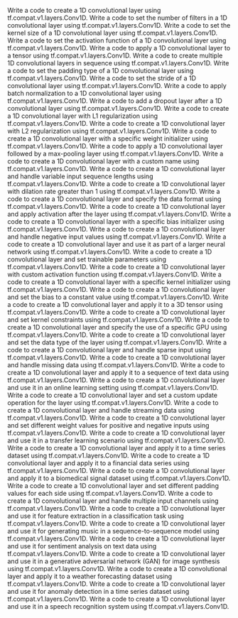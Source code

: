 Write a code to create a 1D convolutional layer using tf.compat.v1.layers.Conv1D.
Write a code to set the number of filters in a 1D convolutional layer using tf.compat.v1.layers.Conv1D.
Write a code to set the kernel size of a 1D convolutional layer using tf.compat.v1.layers.Conv1D.
Write a code to set the activation function of a 1D convolutional layer using tf.compat.v1.layers.Conv1D.
Write a code to apply a 1D convolutional layer to a tensor using tf.compat.v1.layers.Conv1D.
Write a code to create multiple 1D convolutional layers in sequence using tf.compat.v1.layers.Conv1D.
Write a code to set the padding type of a 1D convolutional layer using tf.compat.v1.layers.Conv1D.
Write a code to set the stride of a 1D convolutional layer using tf.compat.v1.layers.Conv1D.
Write a code to apply batch normalization to a 1D convolutional layer using tf.compat.v1.layers.Conv1D.
Write a code to add a dropout layer after a 1D convolutional layer using tf.compat.v1.layers.Conv1D.
Write a code to create a 1D convolutional layer with L1 regularization using tf.compat.v1.layers.Conv1D.
Write a code to create a 1D convolutional layer with L2 regularization using tf.compat.v1.layers.Conv1D.
Write a code to create a 1D convolutional layer with a specific weight initializer using tf.compat.v1.layers.Conv1D.
Write a code to apply a 1D convolutional layer followed by a max-pooling layer using tf.compat.v1.layers.Conv1D.
Write a code to create a 1D convolutional layer with a custom name using tf.compat.v1.layers.Conv1D.
Write a code to create a 1D convolutional layer and handle variable input sequence lengths using tf.compat.v1.layers.Conv1D.
Write a code to create a 1D convolutional layer with dilation rate greater than 1 using tf.compat.v1.layers.Conv1D.
Write a code to create a 1D convolutional layer and specify the data format using tf.compat.v1.layers.Conv1D.
Write a code to create a 1D convolutional layer and apply activation after the layer using tf.compat.v1.layers.Conv1D.
Write a code to create a 1D convolutional layer with a specific bias initializer using tf.compat.v1.layers.Conv1D.
Write a code to create a 1D convolutional layer and handle negative input values using tf.compat.v1.layers.Conv1D.
Write a code to create a 1D convolutional layer and use it as part of a larger neural network using tf.compat.v1.layers.Conv1D.
Write a code to create a 1D convolutional layer and set trainable parameters using tf.compat.v1.layers.Conv1D.
Write a code to create a 1D convolutional layer with custom activation function using tf.compat.v1.layers.Conv1D.
Write a code to create a 1D convolutional layer with a specific kernel initializer using tf.compat.v1.layers.Conv1D.
Write a code to create a 1D convolutional layer and set the bias to a constant value using tf.compat.v1.layers.Conv1D.
Write a code to create a 1D convolutional layer and apply it to a 3D tensor using tf.compat.v1.layers.Conv1D.
Write a code to create a 1D convolutional layer and set kernel constraints using tf.compat.v1.layers.Conv1D.
Write a code to create a 1D convolutional layer and specify the use of a specific GPU using tf.compat.v1.layers.Conv1D.
Write a code to create a 1D convolutional layer and set the data type of the layer using tf.compat.v1.layers.Conv1D.
Write a code to create a 1D convolutional layer and handle sparse input using tf.compat.v1.layers.Conv1D.
Write a code to create a 1D convolutional layer and handle missing data using tf.compat.v1.layers.Conv1D.
Write a code to create a 1D convolutional layer and apply it to a sequence of text data using tf.compat.v1.layers.Conv1D.
Write a code to create a 1D convolutional layer and use it in an online learning setting using tf.compat.v1.layers.Conv1D.
Write a code to create a 1D convolutional layer and set a custom update operation for the layer using tf.compat.v1.layers.Conv1D.
Write a code to create a 1D convolutional layer and handle streaming data using tf.compat.v1.layers.Conv1D.
Write a code to create a 1D convolutional layer and set different weight values for positive and negative inputs using tf.compat.v1.layers.Conv1D.
Write a code to create a 1D convolutional layer and use it in a transfer learning scenario using tf.compat.v1.layers.Conv1D.
Write a code to create a 1D convolutional layer and apply it to a time series dataset using tf.compat.v1.layers.Conv1D.
Write a code to create a 1D convolutional layer and apply it to a financial data series using tf.compat.v1.layers.Conv1D.
Write a code to create a 1D convolutional layer and apply it to a biomedical signal dataset using tf.compat.v1.layers.Conv1D.
Write a code to create a 1D convolutional layer and set different padding values for each side using tf.compat.v1.layers.Conv1D.
Write a code to create a 1D convolutional layer and handle multiple input channels using tf.compat.v1.layers.Conv1D.
Write a code to create a 1D convolutional layer and use it for feature extraction in a classification task using tf.compat.v1.layers.Conv1D.
Write a code to create a 1D convolutional layer and use it for generating music in a sequence-to-sequence model using tf.compat.v1.layers.Conv1D.
Write a code to create a 1D convolutional layer and use it for sentiment analysis on text data using tf.compat.v1.layers.Conv1D.
Write a code to create a 1D convolutional layer and use it in a generative adversarial network (GAN) for image synthesis using tf.compat.v1.layers.Conv1D.
Write a code to create a 1D convolutional layer and apply it to a weather forecasting dataset using tf.compat.v1.layers.Conv1D.
Write a code to create a 1D convolutional layer and use it for anomaly detection in a time series dataset using tf.compat.v1.layers.Conv1D.
Write a code to create a 1D convolutional layer and use it in a speech recognition system using tf.compat.v1.layers.Conv1D.